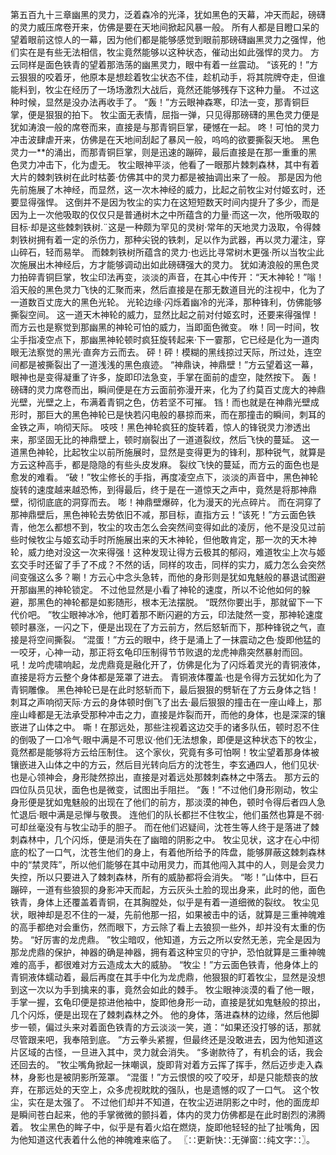 第五百九十三章幽黑的灵力，泛着森冷的光泽，犹如黑色的天幕，冲天而起，磅礴的灵力威压席卷开来，仿佛是要在天地间掀起风暴一般。
所有人都是目瞪口呆的望着眼前这惊人的一幕，因为他们都是能够感觉到眼前那磅礴幽黑灵力之强悍，他们实在是有些无法相信，牧尘竟然能够以这种状态，催动出如此强悍的灵力。
方云同样是面色铁青的望着那浩荡的幽黑灵力，眼中有着一丝震动。
“该死的！”方云狠狠的咬着牙，他原本是想趁着牧尘状态不佳，趁机动手，将其院牌夺走，但谁能料到，牧尘在经历了一场场激烈大战后，竟然还能够残存下这种力量。
不过这种时候，显然是没办法再收手了。
“轰！”方云眼神森寒，印法一变，那青铜巨掌，便是狠狠的拍下。
牧尘面无表情，屈指一弹，只见得那磅礴的黑色灵力便是犹如涛浪一般的席卷而来，直接是与那青铜巨掌，硬憾在一起。
咚！可怕的灵力冲击波肆虐开来，仿佛是在天地间刮起了暴风一般，呜呜的欲要撕裂天地。
黑色灵力一**的涌出，而那青铜巨掌，则是迅速的蹦碎，最后直接是在那一重重的黑色灵力冲击下，化为虚无。
牧尘眼神平淡，他看了一眼那片棘刺森林，其中有着大片的棘刺铁树在此时枯萎·仿佛其中的灵力都是被抽调出来了一般。
那是因为他先前施展了木神经，而显然，这一次木神经的威力，比起之前牧尘对付姬玄时，还要显得强悍。
这倒并不是因为牧尘的实力在这短短数天时间内提升了多少，而是因为上一次他吸取的仅仅只是普通树木之中所蕴含的力量·而这一次，他所吸取的目标·却是这些棘刺铁树.¨这是一种颇为罕见的灵树·常年的天地灵力汲取，令得棘刺铁树拥有着一定的杀伤力，那种尖锐的铁刺，足以作为武器，再以灵力灌注，穿山碎石，轻而易举。
而棘刺铁树所蕴含的灵力·也远比寻常树木更强·所以当牧尘此次施展出木神经后，方才能够调动出如此磅礴强大的灵力。
犹如涛浪般的黑色灵力拍碎青铜巨掌，牧尘印法再变，淡淡的声音，在其心中传开：“天木神轮！”嗡！滔天般的黑色灵力飞快的汇聚而来，然后直接是在那无数道目光的注视中，化为了一道数百丈庞大的黑色光轮。
光轮边缘·闪烁着幽冷的光泽，那种锋利，仿佛能够撕裂空间。
这一道天木神轮的威力，显然比起之前对付姬玄时，还要来得强悍！而方云也是察觉到那幽黑的神轮可怕的威力，当即面色微变。
咻！同一时间，牧尘手指凌空点下，那幽黑神轮顿时疯狂旋转起来·下一霎那，它已经是化为一道肉眼无法察觉的黑光·直奔方云而去。
砰！砰！模糊的黑线掠过天际，所过处，连空间都是被撕裂出了一道浅浅的黑色痕迹。
“神鼎诀，神鼎壁！”方云望着这一幕，眼神也是变得凝重了许多，旋即印法急变，手掌在面前的虚空，陡然按下。
轰！磅礴的灵力席卷而出，瞬间便是在方云面前弥漫开来，化为了约莫百丈庞大的神鼎光壁，光壁之上，布满着青铜之色，仿若坚不可摧。
铛！而也就是在神鼎光壁成形时，那巨大的黑色神轮已是快若闪电般的暴掠而来，而在那撞击的瞬间，刺耳的金铁之声，响彻天际。
吱吱！黑色神轮疯狂的旋转着，惊人的锋锐灵力渗透出来，那坚固无比的神鼎壁上，顿时崩裂出了一道道裂纹，然后飞快的蔓延。
这一道黑色神轮，比起牧尘以前所施展时，显然是变得更为的锋利，那种锐气，就算是方云这种高手，都是隐隐的有些头皮发麻。
裂纹飞快的蔓延，而方云的面色也是愈发的难看。
“破！”牧尘修长的手指，再度凌空点下，淡淡的声音中，黑色神轮旋转的速度越来越恐怖，到得最后，终于是在一道惊天之声中，竟然是将那神鼎壁，彻彻底底的洞穿而去。
嘭！神鼎壁爆碎，化为漫天的光点碎片。
而在洞穿了那神鼎壁后，黑色神轮去势依旧不减，那目标，直指方云！“该死！”方云面色铁青，他怎么都想不到，牧尘的攻击怎么会突然间变得如此的凌厉，他不是没见过前些时候牧尘与姬玄动手时所施展出来的天木神轮，但他敢肯定，那一次的天木神轮，威力绝对没这一次来得强！这种发现让得方云极其的郁闷，难道牧尘上次与姬玄交手时还留了手了不成？不然的话，同样的攻击，同样的实力，威力怎么会突然间变强这么多？唰！方云心中念头急转，而他的身形则是犹如鬼魅般的暴退试图避开那幽黑的神轮锁定。
不过他显然是小看了神轮的速度，所以不论他如何的躲避，那黑色的神轮都是如影随形，根本无法摆脱。
“既然你要出手，那就留下一下代价吧。
”牧尘眼神冰冷，他盯着那不断闪避的方云，印法陡然一变，那神轮速度顿时暴涨，一闪之下，便是出现在了方云前方，然后怒斩而下，那种锋锐之气，直接是将空间撕裂。
“混蛋！”方云的眼中，终于是涌上了一抹震动之色·旋即他猛的一咬牙，心神一动，那正将玄龟印压制得节节败退的龙虎神鼎突然暴射而回。
吼！龙吟虎啸响起，龙虎鼎竟是融化开了，仿佛是化为了闪烁着灵光的青铜液体，直接是将方云整个身体都是笼罩了进去。
青铜液体覆盖·也是令得方云犹如化为了青铜雕像。
黑色神轮已是在此时怒斩而下，最后狠狠的劈斩在了方云身体之铛！刺耳之声响彻天际·方云的身体顿时倒飞了出去·最后狠狠的撞击在一座山峰上，那座山峰都是无法承受那种冲击之力，直接是炸裂而开，而他的身体，也是深深的镶嵌进了山体之中。
嘶！在那远处，那些注视着这边交手的诸多队伍，顿时忍不住的倒吸了一口冷气·眼中满是不可思议·他们无法想象，即便是这种状态下的牧尘，竟然都是能够将方云给压制住。
这个家伙，究竟有多可怕啊！牧尘望着那身体被镶嵌进入山体之中的方云，然后目光转向后方的沈苍生，李玄通四人，他们见状·也是心领神会，身形陡然掠出，直接是对着远处那棘刺森林之中落去。
那方云的四位队员见状，面色也是微变，试图出手阻拦。
“轰！”不过他们身形刚动，牧尘身形便是犹如鬼魅般的出现在了他们的前方，那淡漠的神色，顿时令得后者四人急忙退后·眼中满是忌惮与敬畏。
连他们的队长都拦不住牧尘，他们虽然也算是不弱·可却丝毫没有与牧尘动手的胆子。
而在他们迟疑间，沈苍生等人终于是落进了棘刺森林中，几个闪烁，便是消失在了幽暗的阴影之中。
牧尘见状，这才在心中彻底的松了一口气，沈苍生他们的身上，有着他所给予的阵盘，能够屏蔽这棘刺森林中的“禁灵阵”，所以他们能够在其中动用灵力，而其他闯入其中的人，则是会灵力失控，所以只要进入了棘刺森林，所有的威胁都将会消失。
“嘭！”山体中，巨石蹦碎，一道有些狼狈的身影冲天而起，方云灰头土脸的现出身来，此时的他，面色铁青，身体上还覆盖着青铜，在其胸膛处，似乎是有着一道细微的裂纹。
牧尘见状，眼神却是忍不住的一凝，先前他那一招，如果被击中的话，就算是三重神魄难的高手都绝对会重伤，然而眼下，方云除了看上去狼狈一些外，却并没有太重的伤势。
“好厉害的龙虎鼎。
”牧尘暗叹，他知道，方云之所以安然无恙，完全是因为那龙虎鼎的保护，神器的确是神器，拥有着这种宝贝的守护，恐怕就算是三重神魄难的高手，都很难对方云造成太大的威胁。
“牧尘！”方云面色铁青，他身体上的青铜液体蠕动着，最后再度在其手中化为龙虎鼎，他狠狠的盯着牧尘，显然是没想到这一次以为手到擒来的事，竟然会如此的棘手。
牧尘眼神淡漠的看了他一眼，手掌一握，玄龟印便是掠进他袖中，旋即他身形一动，直接是犹如鬼魅般的掠出，几个闪烁，便是出现在了棘刺森林之外。
他的身体，落进森林的边缘，然后他脚步一顿，偏过头来对着面色铁青的方云淡淡一笑，道：“如果还没打够的话，那就尽管跟来吧，我奉陪到底。
”方云拳头紧握，但最终还是没敢进去，因为他知道这片区域的古怪，一旦进入其中，灵力就会消失。
“多谢款待了，有机会的话，我会还回去的。
”牧尘嘴角掀起一抹嘲讽，旋即背对着方云挥了挥手，然后迈步走入森林，身影也是被阴影所笼罩。
“混蛋！”方云恨恨的咬了咬牙，却是只能颓丧的放弃，在那远处的天空上，众多虎视眈眈的强队，也是遗憾的叹了一口气。
这个牧尘，实在是太强了。
不过他们却并不知道，在牧尘迈进阴影之中时，他的面庞却是瞬间苍白起来，他的手掌微微的颤抖着，体内的灵力仿佛都是在此时剧烈的沸腾着。
牧尘黑色的眸子中，似乎是有着火焰在燃烧，旋即他轻轻的扯了扯嘴角，因为他知道这代表着什么他的神魄难来临了。
〖∷更新快∷无弹窗∷纯文字∷〗。
